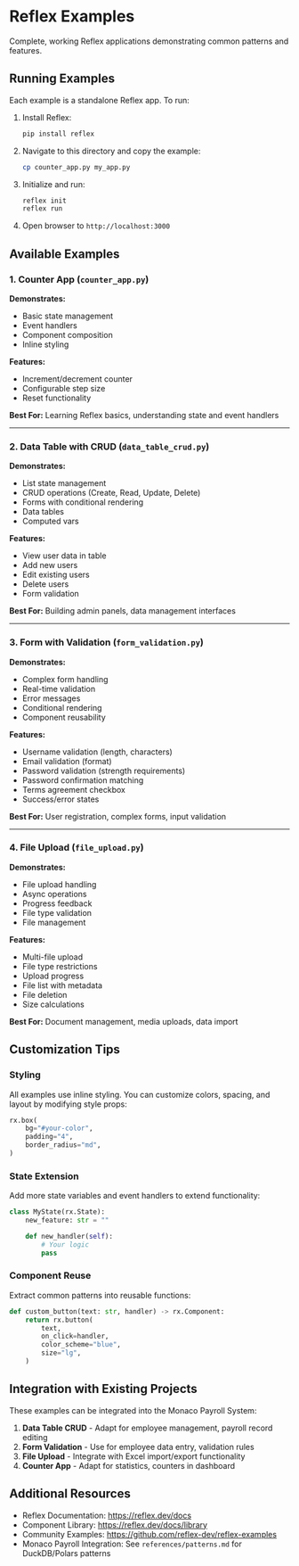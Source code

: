 # Reflex Examples

Complete, working Reflex applications demonstrating common patterns and features.

## Running Examples

Each example is a standalone Reflex app. To run:

1. Install Reflex:
   ```bash
   pip install reflex
   ```

2. Navigate to this directory and copy the example:
   ```bash
   cp counter_app.py my_app.py
   ```

3. Initialize and run:
   ```bash
   reflex init
   reflex run
   ```

4. Open browser to `http://localhost:3000`

## Available Examples

### 1. Counter App (`counter_app.py`)

**Demonstrates:**
- Basic state management
- Event handlers
- Component composition
- Inline styling

**Features:**
- Increment/decrement counter
- Configurable step size
- Reset functionality

**Best For:** Learning Reflex basics, understanding state and event handlers

---

### 2. Data Table with CRUD (`data_table_crud.py`)

**Demonstrates:**
- List state management
- CRUD operations (Create, Read, Update, Delete)
- Forms with conditional rendering
- Data tables
- Computed vars

**Features:**
- View user data in table
- Add new users
- Edit existing users
- Delete users
- Form validation

**Best For:** Building admin panels, data management interfaces

---

### 3. Form with Validation (`form_validation.py`)

**Demonstrates:**
- Complex form handling
- Real-time validation
- Error messages
- Conditional rendering
- Component reusability

**Features:**
- Username validation (length, characters)
- Email validation (format)
- Password validation (strength requirements)
- Password confirmation matching
- Terms agreement checkbox
- Success/error states

**Best For:** User registration, complex forms, input validation

---

### 4. File Upload (`file_upload.py`)

**Demonstrates:**
- File upload handling
- Async operations
- Progress feedback
- File type validation
- File management

**Features:**
- Multi-file upload
- File type restrictions
- Upload progress
- File list with metadata
- File deletion
- Size calculations

**Best For:** Document management, media uploads, data import

## Customization Tips

### Styling
All examples use inline styling. You can customize colors, spacing, and layout by modifying style props:
```python
rx.box(
    bg="#your-color",
    padding="4",
    border_radius="md",
)
```

### State Extension
Add more state variables and event handlers to extend functionality:
```python
class MyState(rx.State):
    new_feature: str = ""

    def new_handler(self):
        # Your logic
        pass
```

### Component Reuse
Extract common patterns into reusable functions:
```python
def custom_button(text: str, handler) -> rx.Component:
    return rx.button(
        text,
        on_click=handler,
        color_scheme="blue",
        size="lg",
    )
```

## Integration with Existing Projects

These examples can be integrated into the Monaco Payroll System:

1. **Data Table CRUD** - Adapt for employee management, payroll record editing
2. **Form Validation** - Use for employee data entry, validation rules
3. **File Upload** - Integrate with Excel import/export functionality
4. **Counter App** - Adapt for statistics, counters in dashboard

## Additional Resources

- Reflex Documentation: https://reflex.dev/docs
- Component Library: https://reflex.dev/docs/library
- Community Examples: https://github.com/reflex-dev/reflex-examples
- Monaco Payroll Integration: See `references/patterns.md` for DuckDB/Polars patterns
